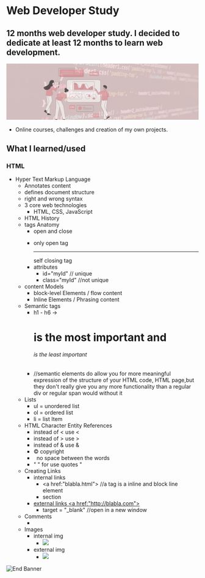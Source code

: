 # Web Developer Study
## 12 months web developer study. I decided to dedicate at least 12 months to learn web development.

![Begin Banner](/Documentation/top-1200x350.gif)

* Online courses, challenges and creation of my own projects.

## What I learned/used 
### HTML
* Hyper Text Markup Language
    * Annotates content
    * defines document structure
    * right and wrong syntax
    * 3 core web technologies
        * HTML, CSS, JavaScript
    * HTML History
    * tags Anatomy
        * open and close <p></p>
        * only open tag <br> <hr> self closing tag
        * attributes
            * id="myId" // unique
            * class="myId" //not unique
    * content Models
        * block-level Elements / flow content
        * Inline Elements / Phrasing content
    * Semantic tags
        * h1 - h6 -> <h1> is the most important and <h6> is the least important
        * //semantic elements do allow you for more meaningful expression of the structure of your HTML code, HTML page,but they don't really give you any more functionality than a regular div or regular span would without it
    * Lists
        * ul = unordered list
        * ol = ordered list
        * li = list Item
    * HTML Character Entity References
        * instead of < use &lt;
        * instead of > use &gt;
        * instead of & use &amp;
        * &copy; copyright
        * &nbsp; no space between the words
        * &quot; " for use quotes "
    * Creating Links        
        * internal links
            * <a href:"blabla.html"> //a tag is a inline and block line element
            * section
                <a href="#idName">
        * external links
            <a href:"http://blabla.com">
            * target = "_blank" //open in a new window 
    * Comments
        * <!-- --> 
    * Images
        * internal img
            * <img src="blabla.jpg">
        * external img
            * <img src="http:blabla.com">

![End Banner](/Documentation/botton-1200x350.gif)